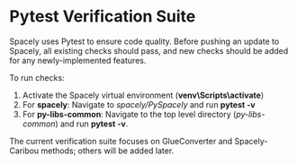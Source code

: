 # Pytest Verification Suite 

Spacely uses Pytest to ensure code quality. Before pushing an update to Spacely, all existing checks should pass, and new checks should be added for any newly-implemented features. 

To run checks:
1. Activate the Spacely virtual environment (**venv\Scripts\activate**)
2. For **spacely**: Navigate to *spacely/PySpacely* and run **pytest -v**
3. For **py-libs-common**: Navigate to the top level directory (*py-libs-common*) and run **pytest -v**.

The current verification suite focuses on GlueConverter and Spacely-Caribou methods; others will be added later.